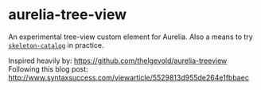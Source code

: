 # aurelia-tree-view

An experimental tree-view custom element for Aurelia.
Also a means to try [`skeleton-catalog`](https://github.com/aurelia-ui-toolkits/skeleton-catalog) in practice.

Inspired heavily by: https://github.com/thelgevold/aurelia-treeview
Following this blog post: http://www.syntaxsuccess.com/viewarticle/5529813d955de264e1fbbaec
